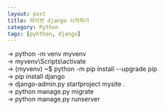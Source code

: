 ```yaml
---
layout: post
title: 파이썬 django 시작하기
category: Python
tags: [pyhthon, django]
---
```

-> python -m venv myvenv  
-> myvenv\Scripts\activate  
-> (myvenv) ~$ python -m pip install --upgrade pip  
-> pip install django  
-> django-admin.py startproject mysite .  
-> python manage.py migrate  
-> python manage.py runserver

